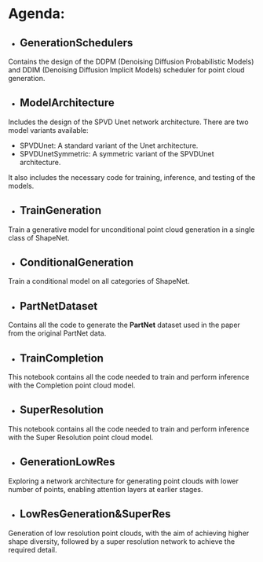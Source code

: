 # Agenda:

- ## GenerationSchedulers 
Contains the design of the DDPM (Denoising Diffusion Probabilistic Models) and DDIM (Denoising Diffusion Implicit Models) scheduler for point cloud generation. 

- ## ModelArchitecture
Includes the design of the SPVD Unet network architecture. There are two model variants available:

- SPVDUnet: A standard variant of the Unet architecture.
- SPVDUnetSymmetric: A symmetric variant of the SPVDUnet architecture.

It also includes the necessary code for training, inference, and testing of the models.

- ## TrainGeneration
Train a generative model for unconditional point cloud generation in a single class of ShapeNet.

- ## ConditionalGeneration
Train a conditional model on all categories of ShapeNet.

- ## PartNetDataset
Contains all the code to generate the **PartNet** dataset used in the paper from the original PartNet data. 

- ## TrainCompletion
This notebook contains all the code needed to train and perform inference with the Completion point cloud model.

- ## SuperResolution
This notebook contains all the code needed to train and perform inference with the Super Resolution point cloud model.

- ## GenerationLowRes
Exploring a network architecture for generating point clouds with lower number of points, enabling attention layers at earlier stages. 

- ## LowResGeneration&SuperRes
Generation of low resolution point clouds, with the aim of achieving higher shape diversity, followed by a super resolution network to achieve the required detail.

